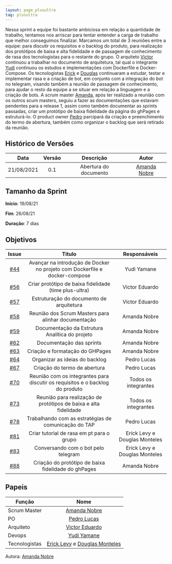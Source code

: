 ```yaml
---
layout: page_plusultra
tag: plusultra
---
```


Nessa sprint a equipe foi bastante ambiciosa em relação a quantidade de trabalho, tentamos nos arriscar para tentar entender a carga de trabalho que melhor conseguimos finalizar. Marcamos um total de 3 reuniões entre a equipe: para discutir os requisitos e o backlog do produto, para realização dos protótipos de baixa e alta fidelidade e de passagem de conhecimento de rasa dos tecnologistas para o restante do grupo. 
O arquiteto [Victor](https://github.com/victorear05) continuou a trabalhar no documento de arquitetura, tal qual o integrante [Yudi](https://github.com/yudi-azvd) continuou os estudos e implementações com Dockerfile e Docker-Compose.
Os tecnologistas [Erick](https://github.com/Ericklevy) e [Douglas](https://github.com/DouglasMonteles) continuaram a estudar, testar e implementar rasa e a criação de bot, em conjunto com a integração do bot no telegram, visando também a reunião de passagem de conhecimento, para ajudar o resto da equipe a se situar em relação a linguagem e a criação de bots.
A scrum master [Amanda](https://github.com/AmandaNbr), após ter realizado a reunião com os outros scum masters, seguiu a fazer as documentações que estavam pendentes para a release 1, assim como também documentar as sprints passadas, criar um protótipo de baixa fidelidade da página do ghPages e estruturá-lo.
O product owner [Pedro](https://github.com/PedroLSF) parcipará da criação e preenchimento do termo de abertura, também como organizar o backlog que será retirado da reunião.

## Histórico de Versões

| Data       | Versão | Descrição                      | Autor             |
| :--------: | :----: | :----------:                   | :---------------: |
| 21/08/2021 |  0.1   | Abertura do documento | [Amanda Nobre](https://github.com/AmandaNbr)|

## Tamanho da Sprint

**Início**: 19/08/21

**Fim**: 26/08/21

**Duração**: 7 dias

## Objetivos

| Issue   |            Título                         |        Responsáveis         | 
|:-------:|:-----------------------------------------:|:-------------------------------:|
| [#44](https://github.com/fga-eps-mds/2021.1-AlligaBot/issues/44) | Avançar na introdução de Docker no projeto com Dockerfile e docker-compose | Yudi Yamane |
| [#56](https://github.com/fga-eps-mds/2021.1-AlligaBot/issues/56) | Criar protótipo de baixa fidelidade (time plus-ultra) | Victor Eduardo |
| [#57](https://github.com/fga-eps-mds/2021.1-AlligaBot/issues/57) | Estruturação do documento de arquitetura | Victor Eduardo |
| [#58](https://github.com/fga-eps-mds/2021.1-AlligaBot/issues/58) | Reunião dos Scrum Masters para alinhar documentação | Amanda Nobre |
| [#59](https://github.com/fga-eps-mds/2021.1-AlligaBot/issues/59) | Documentação da Estrutura Analítica do projeto | Amanda Nobre |
| [#62](https://github.com/fga-eps-mds/2021.1-AlligaBot/issues/62) | Documentação das sprints | Amanda Nobre |
| [#63](https://github.com/fga-eps-mds/2021.1-AlligaBot/issues/63) | Criação e formatação do GHPages | Amanda Nobre |
| [#64](https://github.com/fga-eps-mds/2021.1-AlligaBot/issues/64) | Organizar as ideias do backlog | Pedro Lucas |
| [#67](https://github.com/fga-eps-mds/2021.1-AlligaBot/issues/67) | Criação do termo de abertura | Pedro Lucas |
| [#70](https://github.com/fga-eps-mds/2021.1-AlligaBot/issues/70) | Reunião com os integrantes para discutir os requisitos e o backlog do produto | Todos os integrantes |
| [#73](https://github.com/fga-eps-mds/2021.1-AlligaBot/issues/73) | Reunião para realização de protótipos de baixa e alta fidelidade | Todos os integrantes |
| [#78](https://github.com/fga-eps-mds/2021.1-AlligaBot/issues/78) | Trabalhando com as estratégias de comunicação do TAP | Pedro Lucas |
| [#81](https://github.com/fga-eps-mds/2021.1-AlligaBot/issues/81) | Criar tutorial de rasa em pt para o grupo | Erick Levy e Douglas Monteles |
| [#83](https://github.com/fga-eps-mds/2021.1-AlligaBot/issues/83) | Conversando com o bot pelo telegram | Erick Levy e Douglas Monteles |
| [#88](https://github.com/fga-eps-mds/2021.1-AlligaBot/issues/88) | Criação do protótipo de baixa fidelidade do ghPages | Amanda Nobre |

## Papeis

|      Função      |            Nome            |
|------------------|:--------------------------:|
| Scrum Master | [Amanda Nobre](https://github.com/AmandaNbr) |
| PO | [Pedro Lucas](https://github.com/PedroLSF) |
| Arquiteto | [Victor Eduardo](https://github.com/victorear05) |
| Devops | [Yudi Yamane](https://github.com/yudi-azvd) |
| Tecnologistas | [Erick Levy](https://github.com/Ericklevy) e [Douglas Monteles](https://github.com/DouglasMonteles) |

Autora: [Amanda Nobre](https://github.com/AmandaNbr)
